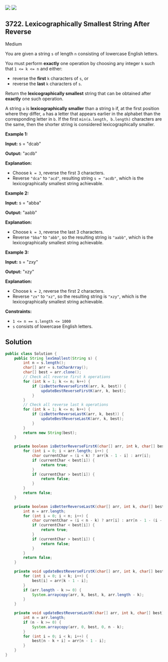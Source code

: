 [![](https://img.shields.io/github/stars/javadev/LeetCode-in-Java?label=Stars&style=flat-square)](https://github.com/javadev/LeetCode-in-Java)
[![](https://img.shields.io/github/forks/javadev/LeetCode-in-Java?label=Fork%20me%20on%20GitHub%20&style=flat-square)](https://github.com/javadev/LeetCode-in-Java/fork)

## 3722\. Lexicographically Smallest String After Reverse

Medium

You are given a string `s` of length `n` consisting of lowercase English letters.

You must perform **exactly** one operation by choosing any integer `k` such that `1 <= k <= n` and either:

*   reverse the **first** `k` characters of `s`, or
*   reverse the **last** `k` characters of `s`.

Return the **lexicographically smallest** string that can be obtained after **exactly** one such operation.

A string `a` is **lexicographically smaller** than a string `b` if, at the first position where they differ, `a` has a letter that appears earlier in the alphabet than the corresponding letter in `b`. If the first `min(a.length, b.length)` characters are the same, then the shorter string is considered lexicographically smaller.

**Example 1:**

**Input:** s = "dcab"

**Output:** "acdb"

**Explanation:**

*   Choose `k = 3`, reverse the first 3 characters.
*   Reverse `"dca"` to `"acd"`, resulting string `s = "acdb"`, which is the lexicographically smallest string achievable.

**Example 2:**

**Input:** s = "abba"

**Output:** "aabb"

**Explanation:**

*   Choose `k = 3`, reverse the last 3 characters.
*   Reverse `"bba"` to `"abb"`, so the resulting string is `"aabb"`, which is the lexicographically smallest string achievable.

**Example 3:**

**Input:** s = "zxy"

**Output:** "xzy"

**Explanation:**

*   Choose `k = 2`, reverse the first 2 characters.
*   Reverse `"zx"` to `"xz"`, so the resulting string is `"xzy"`, which is the lexicographically smallest string achievable.

**Constraints:**

*   `1 <= n == s.length <= 1000`
*   `s` consists of lowercase English letters.

## Solution

```java
public class Solution {
    public String lexSmallest(String s) {
        int n = s.length();
        char[] arr = s.toCharArray();
        char[] best = arr.clone();
        // Check all reverse first k operations
        for (int k = 1; k <= n; k++) {
            if (isBetterReverseFirstK(arr, k, best)) {
                updateBestReverseFirstK(arr, k, best);
            }
        }
        // Check all reverse last k operations
        for (int k = 1; k <= n; k++) {
            if (isBetterReverseLastK(arr, k, best)) {
                updateBestReverseLastK(arr, k, best);
            }
        }
        return new String(best);
    }

    private boolean isBetterReverseFirstK(char[] arr, int k, char[] best) {
        for (int i = 0; i < arr.length; i++) {
            char currentChar = (i < k) ? arr[k - 1 - i] : arr[i];
            if (currentChar < best[i]) {
                return true;
            }
            if (currentChar > best[i]) {
                return false;
            }
        }
        return false;
    }

    private boolean isBetterReverseLastK(char[] arr, int k, char[] best) {
        int n = arr.length;
        for (int i = 0; i < n; i++) {
            char currentChar = (i < n - k) ? arr[i] : arr[n - 1 - (i - (n - k))];
            if (currentChar < best[i]) {
                return true;
            }
            if (currentChar > best[i]) {
                return false;
            }
        }
        return false;
    }

    private void updateBestReverseFirstK(char[] arr, int k, char[] best) {
        for (int i = 0; i < k; i++) {
            best[i] = arr[k - 1 - i];
        }
        if (arr.length - k >= 0) {
            System.arraycopy(arr, k, best, k, arr.length - k);
        }
    }

    private void updateBestReverseLastK(char[] arr, int k, char[] best) {
        int n = arr.length;
        if (n - k >= 0) {
            System.arraycopy(arr, 0, best, 0, n - k);
        }
        for (int i = 0; i < k; i++) {
            best[n - k + i] = arr[n - 1 - i];
        }
    }
}
```